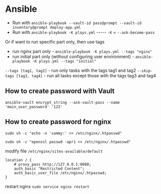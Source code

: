 # Ansible

- Run with `ansible-playbook --vault-id pass@prompt --vault-id inventory@prompt deploy-app.yml`
- Run with `ansible-playbook -K plays.yml` -----  `-K` = `--ask-become-pass`

Or if want to run specific part only, then use tags
- run nginx part only - `ansible-playbook -K plays.yml --tags "nginx"`
- run initial part only (without configuring user environment) - `ansible-playbook -K plays.yml --tags "initial"`

`--tags [tag1, tag2]` - run only tasks with the tags tag1 and tag2
`--skip-tags [tag3, tag4]` - run all tasks except those with the tags tag3 and tag4

## How to create password with Vault

```shell
ansible-vault encrypt_string --ask-vault-pass --name 'main_user_password' '123'
```

## How to create password for nginx

```shell
sudo sh -c "echo -n 'sammy:' >> /etc/nginx/.htpasswd"

sudo sh -c "openssl passwd -apr1 >> /etc/nginx/.htpasswd"
```

modify file `/etc/nginx/sites-available/default`
```nginx
location / {
    # proxy_pass http://127.0.0.1:8080;
    auth_basic "Restricted Content";
    auth_basic_user_file /etc/nginx/.htpasswd;
}
```

restart nginx `sudo service nginx restart`
